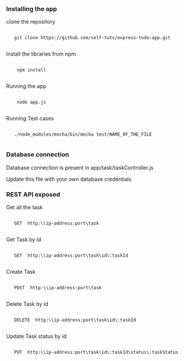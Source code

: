 ### Installing the app

clone the repository
```

   git clone https://github.com/self-tuts/express-todo-app.git 


```

Install the libraries from npm 

```

    npm install


```

Running the app

```

    node app.js


```


Running Test cases

```

   ./node_modules/mocha/bin/mocha test/NAME_OF_THE_FILE 


```


### Database connection

Database connection is present in app/task/taskController.js

Update this file with your own database credentials



### REST API exposed

Get all the task

```

   GET  http:\\ip-address:port\task


```


Get Task by id 
```

   GET  http:\\ip-address:port\task\id\:taskId


```

Create Task
```

   POST  http:\\ip-address:port\task


```

Delete Task by id 
```

   DELETE  http:\\ip-address:port\task\id\:taskId


```

Update Task status by id 
```

   PUT  http:\\ip-address:port\task\id\:taskId\status\:taskStatus


```


